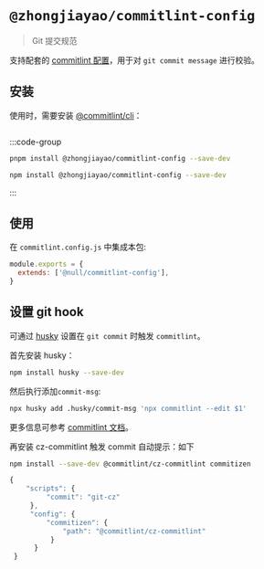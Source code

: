 # `@zhongjiayao/commitlint-config`

> Git 提交规范

支持配套的 [commitlint 配置](https://commitlint.js.org/#/concepts-shareable-config)，用于对 `git commit message` 进行校验。

## 安装

使用时，需要安装 [@commitlint/cli](https://www.npmjs.com/package/@commitlint/cli)：

```bash

```

:::code-group

```sh [安装 PNPM]
pnpm install @zhongjiayao/commitlint-config --save-dev
```

```sh [安装 npm]
npm install @zhongjiayao/commitlint-config --save-dev
```

:::

## 使用

在 `commitlint.config.js` 中集成本包:

```javascript
module.exports = {
  extends: ['@null/commitlint-config'],
}
```

## 设置 git hook

可通过 [husky](https://www.npmjs.com/package/husky) 设置在 `git commit` 时触发 `commitlint`。

首先安装 husky：

```bash
npm install husky --save-dev
```

然后执行添加`commit-msg`:

```bash
npx husky add .husky/commit-msg 'npx commitlint --edit $1'
```

更多信息可参考 [commitlint 文档](https://commitlint.js.org/#/guides-local-setup?id=install-husky)。

再安装 cz-commitlint 触发 commit 自动提示：如下

```bash
npm install --save-dev @commitlint/cz-commitlint commitizen
```

```js
{
    "scripts": {
         "commit": "git-cz"
     },
     "config": {
         "commitizen": {
             "path": "@commitlint/cz-commitlint"
          }
      }
 }
```
